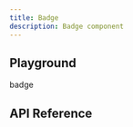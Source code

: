 ```yaml
---
title: Badge
description: Badge component
---
```


<script lang="ts">
    import {Badge} from '$lib/index.js';
    import {docBadgePropsDefs} from '$lib/components/Badge/Badge.props.js';
    import ApiReference from '$lib-doc/components/ApiReference.svelte';
    import Playground from '$lib-doc/components/Playground.svelte';
    import PlaygroundForm from '$lib-doc/components/PlaygroundForm.svelte';

    let props = {}
</script>

## Playground

<Playground >
<Badge {...props} slot="component">badge</Badge>
<PlaygroundForm bind:props schema={docBadgePropsDefs} slot="form" />
</Playground>

## API Reference

<ApiReference data={docBadgePropsDefs}></ApiReference>
